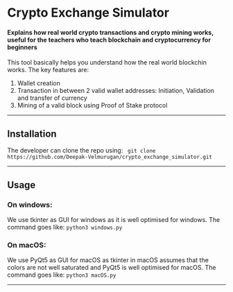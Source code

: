 # Crypto Exchange Simulator
#### Explains how real world crypto transactions and crypto mining works, useful for the teachers who teach blockchain and cryptocurrency for beginners

This tool basically helps you understand how the real world blockchin works. The key features are:
1. Wallet creation
2. Transaction in between 2 valid wallet addresses: Initiation, Validation and transfer of currency
3. Mining of a valid block using Proof of Stake protocol

---
## Installation
The developer can clone the repo using:
``` git clone https://github.com/Deepak-Velmurugan/crypto_exchange_simulator.git```

---
## Usage
### On windows: 
We use tkinter as GUI for windows as it is well optimised for windows. The command goes like:
```python3 windows.py```
### On macOS:
We use PyQt5 as GUI for macOS as tkinter in macOS assumes that the colors are not well saturated and PyQt5 is well optimised for macOS. The command goes like:
```python3 macOS.py```

---
